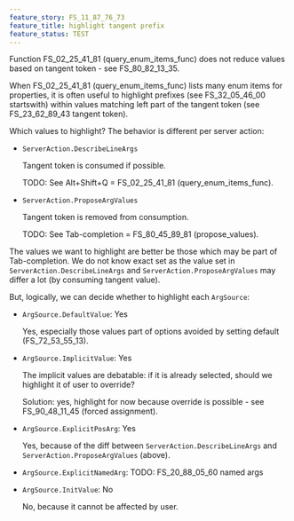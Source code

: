 ```yaml
---
feature_story: FS_11_87_76_73
feature_title: highlight tangent prefix
feature_status: TEST
---
```


Function FS_02_25_41_81 (query_enum_items_func) does not reduce values based on tangent token - see FS_80_82_13_35.

When FS_02_25_41_81 (query_enum_items_func) lists many enum items for properties,
it is often useful to highlight prefixes (see FS_32_05_46_00 startswith) within values
matching left part of the tangent token (see FS_23_62_89_43 tangent token).

Which values to highlight?
The behavior is different per server action:

*   `ServerAction.DescribeLineArgs`

    Tangent token is consumed if possible.

    TODO: See Alt+Shift+Q = FS_02_25_41_81 (query_enum_items_func).

*   `ServerAction.ProposeArgValues`

    Tangent token is removed from consumption.

    TODO: See Tab-completion = FS_80_45_89_81 (propose_values).

The values we want to highlight are better be those which may be part of Tab-completion.
We do not know exact set as the value set in `ServerAction.DescribeLineArgs` and `ServerAction.ProposeArgValues`
may differ a lot (by consuming tangent value).

But, logically, we can decide whether to highlight each `ArgSource`:

*   `ArgSource.DefaultValue`: Yes

    Yes, especially those values part of options avoided by setting default (FS_72_53_55_13).

*   `ArgSource.ImplicitValue`: Yes

    The implicit values are debatable: if it is already selected, should we highlight it of user to override?

    Solution: yes, highlight for now because override is possible - see FS_90_48_11_45 (forced assignment).

*   `ArgSource.ExplicitPosArg`: Yes

    Yes, because of the diff between `ServerAction.DescribeLineArgs` and `ServerAction.ProposeArgValues` (above).

*   `ArgSource.ExplicitNamedArg`: TODO: FS_20_88_05_60 named args

*   `ArgSource.InitValue`: No

    No, because it cannot be affected by user.
